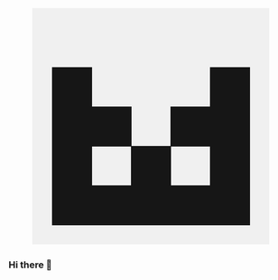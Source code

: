 <p align="center">
<img src="/images/identicon_bw.png" alt="identicon-bw" />
</p>




### Hi there 👋


